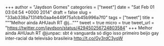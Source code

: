 
+++
author = "Jaydson Gomes"
categories = ["tweet"]
date = "Sat Feb 01 03:04:54 +0000 2014"
draft = false
slug = "33ab338a71314fb0aa4e449f75a1cb45b996a7f0"
tags = ["tweet"]
title = """Melhor ainda AHUauh RT @j..."""
tweet = true
micro = true
tweet_url = "https://twitter.com/jaydson/status/429450256724803584"
+++
Melhor ainda AHUauh RT @junpac: sbt é vanguarda só digo isso
primeiro beijo gay inter-racial da televisão brasileira http://t.co/Gy3rdC3yqW
